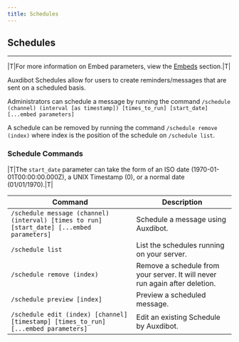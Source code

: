 ```yaml
---
title: Schedules
---
```


## Schedules

-----

|T|For more information on Embed parameters, view the [Embeds](/docs/embeds) section.|T|



Auxdibot Schedules allow for users to create reminders/messages that are sent on a scheduled basis.

Administrators can schedule a message by running the command `/schedule (channel) (interval [as timestamp]) [times_to_run] [start_date] [...embed parameters]`

A schedule can be removed by running the command `/schedule remove (index)` where index is the position of the schedule on `/schedule list`.

### Schedule Commands

|T|The `start_date` parameter can take the form of an ISO date (1970-01-01T00:00:00.000Z), a UNIX Timestamp (0), or a normal date (01/01/1970).|T|

| Command  | Description |
| ------------- | ------------------- |
| `/schedule message (channel) (interval) [times to run] [start_date] [...embed parameters]`| Schedule a message using Auxdibot. |  
| `/schedule list` | List the schedules running on your server. |
| `/schedule remove (index)`| Remove a schedule from your server. It will never run again after deletion. |
| `/schedule preview [index]`| Preview a scheduled message. |
| `/schedule edit (index) [channel] [timestamp] [times_to_run] [...embed parameters]`| Edit an existing Schedule by Auxdibot. |

